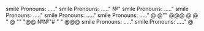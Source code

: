 smile Pronouns: ....."
smile Pronouns: ....."
№"
smile Pronouns: ....."
smile Pronouns: ....."
smile Pronouns: ....."
smile Pronouns: ....."
@
@""
@@@
@
@
"
@
""
"@@
№№"#
"
"
@@@
smile Pronouns: ....."
smile Pronouns: ....."
@
